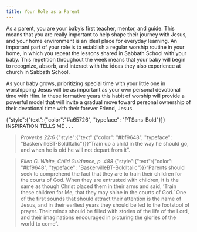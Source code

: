 ```yaml
---
title: Your Role as a Parent
---
```


As a parent, you are your baby’s first teacher, mentor, and guide. This means that you are really important to help shape their journey with Jesus, and your home environment is an ideal place for everyday learning. An important part of your role is to establish a regular worship routine in your home, in which you repeat the lessons shared in Sabbath School with your baby. This repetition throughout the week means that your baby will begin to recognize, absorb, and interact with the ideas they also experience at church in Sabbath School.

As your baby grows, prioritizing special time with your little one in worshipping Jesus will be as important as your own personal devotional time with Him. In these formative years this habit of worship will provide a powerful model that will invite a gradual move toward personal ownership of their devotional time with their forever Friend, Jesus.

{"style":{"text":{"color":"#a65726", "typeface": "PTSans-Bold"}}}
INSPIRATION TELLS ME . . .

> <cite>Proverbs 22:6</cite>
> {"style":{"text":{"color": "#bf9648", "typeface": "BaskervilleBT-BoldItalic"}}}“Train up a child in the way he should go, and when he is old he will not depart from it”.

> <cite>Ellen G. White, Child Guidance, p. 488</cite>
> {"style":{"text":{"color": "#bf9648", "typeface": "BaskervilleBT-BoldItalic"}}}“Parents should seek to comprehend the fact that they are to train their children for the courts of God. When they are entrusted with children, it is the same as though Christ placed them in their arms and said, ‘Train these children for Me, that they may shine in the courts of God.’ One of the first sounds that should attract their attention is the name of Jesus, and in their earliest years they should be led to the footstool of prayer. Their minds should be filled with stories of the life of the Lord, and their imaginations encouraged in picturing the glories of the world to come”.